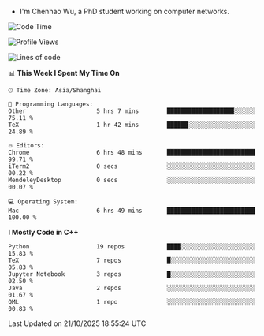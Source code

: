 - I'm Chenhao Wu, a PhD student working on computer networks.

<!--START_SECTION:waka-->
![Code Time](http://img.shields.io/badge/Code%20Time-948%20hrs%2016%20mins-blue)

![Profile Views](http://img.shields.io/badge/Profile%20Views-0-blue)

![Lines of code](https://img.shields.io/badge/From%20Hello%20World%20I%27ve%20Written-12.4%20million%20lines%20of%20code-blue)

📊 **This Week I Spent My Time On** 

```text
🕑︎ Time Zone: Asia/Shanghai

💬 Programming Languages: 
Other                    5 hrs 7 mins        ███████████████████░░░░░░   75.11 % 
TeX                      1 hr 42 mins        ██████░░░░░░░░░░░░░░░░░░░   24.89 % 

🔥 Editors: 
Chrome                   6 hrs 48 mins       █████████████████████████   99.71 % 
iTerm2                   0 secs              ░░░░░░░░░░░░░░░░░░░░░░░░░   00.22 % 
MendeleyDesktop          0 secs              ░░░░░░░░░░░░░░░░░░░░░░░░░   00.07 % 

💻 Operating System: 
Mac                      6 hrs 49 mins       █████████████████████████   100.00 % 
```

**I Mostly Code in C++** 

```text
Python                   19 repos            ████░░░░░░░░░░░░░░░░░░░░░   15.83 % 
TeX                      7 repos             █░░░░░░░░░░░░░░░░░░░░░░░░   05.83 % 
Jupyter Notebook         3 repos             █░░░░░░░░░░░░░░░░░░░░░░░░   02.50 % 
Java                     2 repos             ░░░░░░░░░░░░░░░░░░░░░░░░░   01.67 % 
QML                      1 repo              ░░░░░░░░░░░░░░░░░░░░░░░░░   00.83 % 
```




 Last Updated on 21/10/2025 18:55:24 UTC
<!--END_SECTION:waka-->
